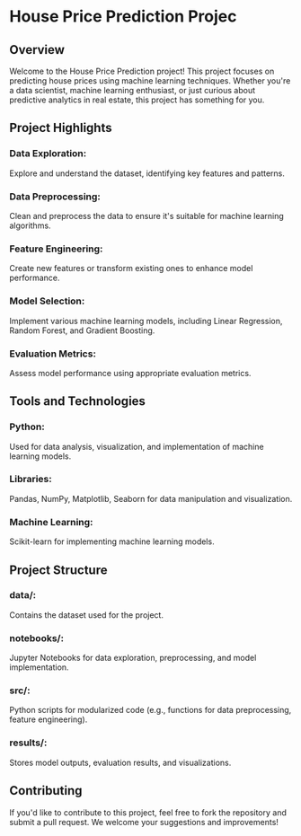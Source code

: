 # House Price Prediction Projec

## Overview

 Welcome to the House Price Prediction project! This project focuses on predicting house prices using machine learning techniques. Whether you're a data scientist, machine learning enthusiast, or just curious about predictive analytics in real estate, this project has something for you.

## Project Highlights

### Data Exploration: 
  Explore and understand the dataset, identifying key features and patterns.

### Data Preprocessing: 
  Clean and preprocess the data to ensure it's suitable for machine learning algorithms.

### Feature Engineering: 
  Create new features or transform existing ones to enhance model performance.

### Model Selection: 
  Implement various machine learning models, including Linear Regression, Random Forest, and Gradient Boosting.


### Evaluation Metrics: 
  Assess model performance using appropriate evaluation metrics.

## Tools and Technologies

### Python: 
  Used for data analysis, visualization, and implementation of machine learning models.

### Libraries: 
  Pandas, NumPy, Matplotlib, Seaborn for data manipulation and visualization.

### Machine Learning: 
  Scikit-learn for implementing machine learning models.

## Project Structure
### data/: 
  Contains the dataset used for the project.
### notebooks/: 
  Jupyter Notebooks for data exploration, preprocessing, and model implementation.
### src/: 
  Python scripts for modularized code (e.g., functions for data preprocessing, feature engineering).
### results/: 
  Stores model outputs, evaluation results, and visualizations.
## Contributing
  If you'd like to contribute to this project, feel free to fork the repository and submit a pull request. We welcome your suggestions 
  and improvements!
